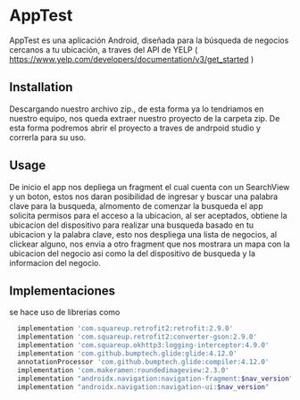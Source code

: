 # AppTest

AppTest es una aplicación Android, diseñada para la búsqueda de negocios cercanos a tu ubicación, a traves del API de YELP ( https://www.yelp.com/developers/documentation/v3/get_started )

## Installation

Descargando nuestro archivo zip., de esta forma ya lo tendriamos en nuestro equipo, nos queda extraer nuestro proyecto de la carpeta zip.
De esta forma podremos abrir el proyecto a traves de andrpoid studio y correrla para su uso.


## Usage

De inicio el app nos depliega un fragment el cual cuenta con un SearchView y un boton, estos nos daran posibilidad de ingresar y buscar una palabra clave para 
la busqueda, almomento de comenzar la busqueda el app solicita permisos para el acceso a la ubicacion, al ser aceptados, obtiene la ubicacion del dispositivo 
para realizar una busqueda basado en tu ubicacion y la palabra clave, esto nos despliega una lista de negocios, al clickear alguno, nos envia a otro fragment 
que nos mostrara un mapa con la ubicacion del negocio asi como la del dispositivo de busqueda y la informacion del negocio.

## Implementaciones

se hace uso de librerias como 

```bash
  implementation 'com.squareup.retrofit2:retrofit:2.9.0'
  implementation 'com.squareup.retrofit2:converter-gson:2.9.0'
  implementation 'com.squareup.okhttp3:logging-interceptor:4.9.0'
  implementation 'com.github.bumptech.glide:glide:4.12.0'
  annotationProcessor 'com.github.bumptech.glide:compiler:4.12.0'
  implementation 'com.makeramen:roundedimageview:2.3.0'
  implementation "androidx.navigation:navigation-fragment:$nav_version"
  implementation "androidx.navigation:navigation-ui:$nav_version"
```
